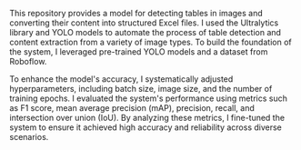 This repository provides a model for detecting tables in images and converting their content into structured Excel files. 
I used the Ultralytics library and YOLO models to automate the process of table detection and content extraction from a variety of image types. 
To build the foundation of the system, I leveraged pre-trained YOLO models and a dataset from Roboflow. 

To enhance the model's accuracy, I systematically adjusted hyperparameters, including batch size, image size, and the number of training epochs. 
I evaluated the system's performance using metrics such as F1 score, mean average precision (mAP), precision, recall, and intersection over union (IoU). 
By analyzing these metrics, I fine-tuned the system to ensure it achieved high accuracy and reliability across diverse scenarios. 

